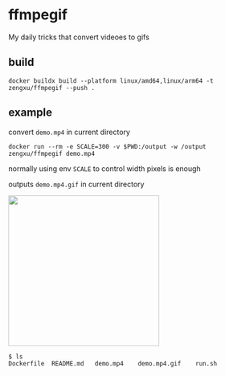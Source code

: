 # ffmpegif

My daily tricks that convert videoes to gifs

## build
```shell
docker buildx build --platform linux/amd64,linux/arm64 -t zengxu/ffmpegif --push .
``` 

## example
convert `demo.mp4` in current directory
```shell
docker run --rm -e SCALE=300 -v $PWD:/output -w /output  zengxu/ffmpegif demo.mp4
```
normally using env `SCALE` to control width pixels is enough

outputs `demo.mp4.gif` in current directory

<img src="./demo.mp4.gif" width="300px"/>

```
$ ls
Dockerfile	README.md	demo.mp4	demo.mp4.gif	run.sh
```